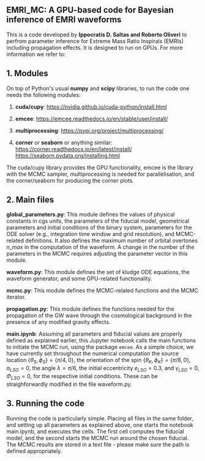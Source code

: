 ## EMRI\_MC: A GPU-based code for Bayesian inference of EMRI waveforms

This is a code developed by **Ippocratis D. Saltas and Roberto Oliveri** to perfrom parameter inference for Extreme Mass Ratio Inspirals (EMRIs) including propagation effects. It is designed to run on GPUs. For more information we refer to:  

## 1. Modules

On top of Python's usual **numpy** and **scipy** libraries, to run the code one needs the following modules: 

1. **cuda/cupy**: https://nvidia.github.io/cuda-python/install.html



2. **emcee**: https://emcee.readthedocs.io/en/stable/user/install/



3. **multiprocessing**: https://pypi.org/project/multiprocessing/


4. **corner** or **seaborn** or anything similar: https://corner.readthedocs.io/en/latest/install/  https://seaborn.pydata.org/installing.html

The cuda/cupy library provides the GPU functionality, emcee is the library with the MCMC sampler, multiprocessing is needed for parallelisation, and the corner/seaborn for producing the corner plots. 

## 2. Main files

**global\_parameters.py**: This module defines the values of physical constants in cgs units, the parameters of the fiducial model, geometrical parameters and initial conditions of the binary system, parameters for the ODE solver (e.g., integration time window and grid resolution), and MCMC-related definitions. It also defines the maximum number of orbital overtones $n\_max$ in the computation of the waveform. A change in the number of the parameters in the MCMC requires adjusting the parameter vector in this module.  

**waveform.py**: This module defines the set of kludge ODE equations, the waveform generator, and some GPU-related functionality.

**mcmc.py**: This module defines the MCMC-related functions and the MCMC iterator.

**propagation.py**: This module defines the functions needed for the propagation of the GW wave through the cosmological background in the presence of any modified gravity effects. 

**main.ipynb**: Assuming all parameters and fiducial values are properly defined as explained earlier, 
this Jupyter notebook calls the main functions to initiate the MCMC run, 
using the package $\texttt{emcee}$. As a simple choice, we have currently set throughout the numerical computation 
the source location $\{\theta_S,\phi_S\} = \{\pi/4, 0\}$, 
the orientation of the spin $\{\theta_K,\phi_K\} = \{\pi/8, 0\}$, 
$\alpha_{LSO} = 0$, the angle $\lambda = \pi/6$, 
the initial eccentricity $e_{LSO}=0.3$, and $\gamma_{LSO} = 0$, $\Phi_{LSO} = 0$, 
for the respective initial conditions. 
These can be straighforwardly modified in the file waveform.py.

## 3. Running the code

Running the code is particularly simple. Placing all files in the same folder, and setting up all parameters as explained above, one starts the notebook main.ipynb, and executes the cells. The first cell computes the fiducial model, and the second starts the MCMC run around the chosen fiducial. The MCMC results are stored in a text file - please make sure the path is defined appropriately. 
